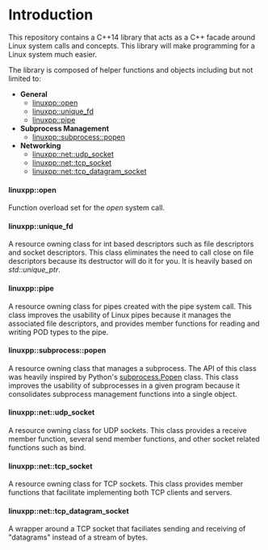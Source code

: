 # Introduction

This repository contains a C++14 library that acts as a C++ facade
around Linux system calls and concepts.  This library will make
programming for a Linux system much easier.

The library is composed of helper functions and objects including but
not limited to:

- **General**
  - [linuxpp::open](include/liblinuxpp/open.hpp)
  - [linuxpp::unique_fd](include/liblinuxpp/unique_fd.hpp)
  - [linuxpp::pipe](include/liblinuxpp/pipe.hpp)
- **Subprocess Management**
  - [linuxpp::subprocess::popen](include/liblinuxpp/subprocess/popen.hpp)
- **Networking**
  - [linuxpp::net::udp_socket](include/liblinuxpp/net/udp_socket.hpp)
  - [linuxpp::net::tcp_socket](include/liblinuxpp/net/tcp_socket.hpp)
  - [linuxpp::net::tcp_datagram_socket](include/liblinuxpp/net/tcp_datagram_socket.hpp)

#### linuxpp::open

Function overload set for the _open_ system call.

#### linuxpp::unique_fd

A resource owning class for int based descriptors such as file
descriptors and socket descriptors.  This class eliminates the need to
call close on file descriptors because its destructor will do it for
you.  It is heavily based on _std::unique_ptr_.

#### linuxpp::pipe

A resource owning class for pipes created with the pipe system call.
This class improves the usability of Linux pipes because it manages
the associated file descriptors, and provides member functions for
reading and writing POD types to the pipe.

#### linuxpp::subprocess::popen

A resource owning class that manages a subprocess.  The API of this
class was heavily inspired by Python's
[subprocess.Popen](https://docs.python.org/2/library/subprocess.html#subprocess.Popen)
class.  This class improves the usability of subprocesses in a given
program because it consolidates subprocess management functions into a
single object.

#### linuxpp::net::udp_socket

A resource owning class for UDP sockets.  This class provides a
receive member function, several send member functions, and other
socket related functions such as bind.

#### linuxpp::net::tcp_socket

A resource owning class for TCP sockets.  This class provides member
functions that facilitate implementing both TCP clients and servers.

#### linuxpp::net::tcp_datagram_socket

A wrapper around a TCP socket that faciliates sending and receiving of
"datagrams" instead of a stream of bytes.
